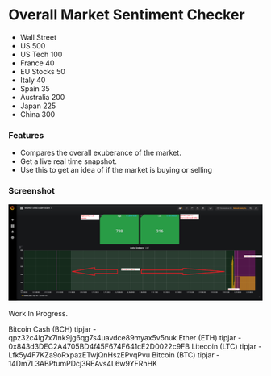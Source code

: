 # Overall Market Sentiment Checker

* Wall Street 
* US 500 
* US Tech 100 
* France 40 
* EU Stocks 50 
* Italy 40 
* Spain 35 
* Australia 200 
* Japan 225 
* China 300

### Features
* Compares the overall exuberance of the market. 
* Get a live real time snapshot. 
* Use this to get an idea of if the market is buying or selling

### Screenshot

![Screenshot](/screenshot.png?raw=true "Screenshot")

Work In Progress. 

Bitcoin Cash (BCH) tipjar - qpz32c4lg7x7lnk9jg6qg7s4uavdce89myax5v5nuk
Ether (ETH) tipjar - 0x843d3DEC2A4705BD4f45F674F641cE2D0022c9FB
Litecoin (LTC) tipjar - Lfk5y4F7KZa9oRxpazETwjQnHszEPvqPvu
Bitcoin (BTC) tipjar - 14Dm7L3ABPtumPDcj3REAvs4L6w9YFRnHK
